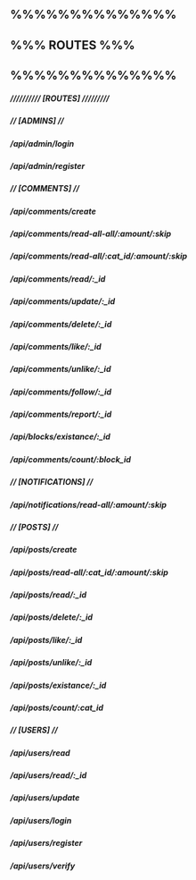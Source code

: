## %%%%%%%%%%%%%%
## %%% ROUTES %%%
## %%%%%%%%%%%%%%

##### ////////// [ROUTES] /////////
##### // [ADMINS] //
##### /api/admin/login
##### /api/admin/register
#####
##### 
##### // [COMMENTS] //
##### /api/comments/create
##### /api/comments/read-all-all/:amount/:skip
##### /api/comments/read-all/:cat_id/:amount/:skip
##### /api/comments/read/:_id
##### /api/comments/update/:_id
##### /api/comments/delete/:_id
##### /api/comments/like/:_id
##### /api/comments/unlike/:_id
##### /api/comments/follow/:_id
##### /api/comments/report/:_id
##### /api/blocks/existance/:_id
##### /api/comments/count/:block_id
##### 
##### 
##### // [NOTIFICATIONS] //
##### /api/notifications/read-all/:amount/:skip
##### 
##### 
##### // [POSTS] //
##### /api/posts/create
##### /api/posts/read-all/:cat_id/:amount/:skip
##### /api/posts/read/:_id
##### /api/posts/delete/:_id
##### /api/posts/like/:_id
##### /api/posts/unlike/:_id
##### /api/posts/existance/:_id
##### /api/posts/count/:cat_id
##### 
##### 
##### // [USERS] //
##### /api/users/read
##### /api/users/read/:_id
##### /api/users/update
##### /api/users/login
##### /api/users/register
##### /api/users/verify